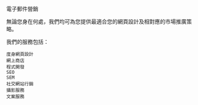 電子郵件營銷

無論您身在何處，我們均可為您提供最適合您的網頁設計及相對應的市場推廣策略。

我們的服務包括：

    度身網頁設計
    網上商店
    程式開發
    SEO
    SEM
    社交網站行銷
    攝影服務
    文案服務
